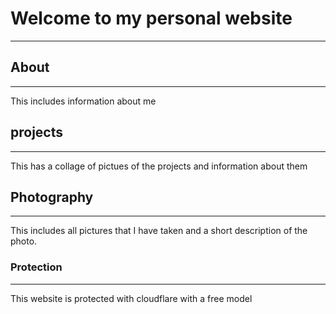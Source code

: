 # Welcome to my personal website
--------

## About
------
This includes information about me

## projects 
------
This has a collage of pictues of the projects and information about them

## Photography 
------
This includes all pictures that I have taken and a short description of the photo.

### Protection
-----
This website is protected with cloudflare with a free model
